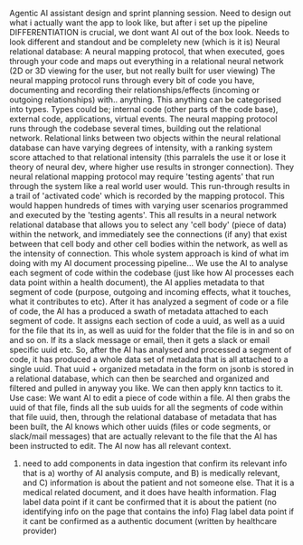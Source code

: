 Agentic AI assistant 
design and sprint planning session. 
    Need to design out what i actually want the app to look like, but after i set up the pipeline 
    DIFFERENTIATION is crucial, we dont want AI out of the box look. Needs to look different and standout and be complelety new (which is it is)
Neural relational database:
    A neural mapping protocol, that when executed, goes through your code and maps out everything in a relational neural network (2D or 3D viewing for the user, but not really built for user viewing) 
    The neural mapping protocol runs through every bit of code you have, documenting and recording their relationships/effects (incoming or outgoing relationships) with.. anything. This anything can be categorised into types. Types could be; internal code (other parts of the code base), external code, applications, virtual events. 
    The neural mapping protocol runs through the codebase several times, building out the relational network. 
    Relational links between two objects within the neural relational database can have varying degrees of intensity, with a ranking system score attached to that relational intensity (this parralels the use it or lose it theory of neural dev, where higher use results in stronger connection). 
    They neural relational mapping protocol may require 'testing agents' that run through the system like a real world user would. This run-through results in a trail of 'activated code' which is recorded by the mapping protocol. This would happen hundreds of times with varying user scenarios programmed and executed by the 'testing agents'. 
    This all results in a neural network relational database that allows you to select any 'cell body' (piece of data) within the network, and immediately see the connections (if any) that exist between that cell body and other cell bodies within the network, as well as the intensity of connection. 
    This whole system approach is kind of what im doing with my AI document processing pipeline... We use the AI to analyse each segment of code within the codebase (just like how AI processes each data point within a health document), the AI applies metadata to that segment of code (purpose, outgoing and incoming effects, what it touches, what it contributes to etc). After it has analyzed a segment of code or a file of code, the AI has a produced a swath of metadata attached to each segment of code. It assigns each section of code a uuid, as well as a uuid for the file that its in, as well as uuid for the folder that the file is in and so on and so on. If its a slack message or email, then it gets a slack or email specific uuid etc. So, after the AI has analysed and processed a segment of code, it has produced a whole data set of metadata that is all attached to a single uuid. That uuid + organized metadata in the form on jsonb is stored in a relational database, which can then be searched and organized and filtered and pulled in anyway you like. We can then apply knn tactics to it. 
    Use case: We want AI to edit a piece of code within a file. AI then grabs the uuid of that file, finds all the sub uuids for all the segments of code within that file uuid, then, through the relational database of metadata that has been built, the AI knows which other uuids (files or code segments, or slack/mail messages) that are actually relevant to the file that the AI has been instructed to edit. The AI now has all relevant context. 

1. need to add components in data ingestion that confirm its relevant info that is a) worthy of AI analysis compute, and B) is medically relevant, and C) information is about the patient and not someone else.
    That it is a medical related document, and it does have health information. 
    Flag label data point if it cant be confirmed that it is about the patient (no identifying info on the page that contains the info)
    Flag label data point if it cant be confirmed as a authentic document (written by healthcare provider)
